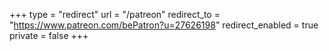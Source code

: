 +++
type = "redirect"
url = "/patreon"
redirect_to = "https://www.patreon.com/bePatron?u=27626198"
redirect_enabled = true
private = false
+++